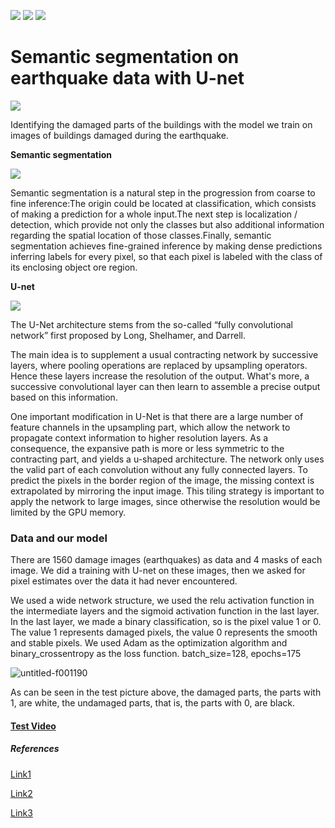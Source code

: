 ![](https://img.shields.io/badge/python%20-%2314354C.svg?&style=for-the-badge&logo=python&logoColor=white) ![](https://img.shields.io/badge/Keras%20-%23D00000.svg?&style=for-the-badge&logo=Keras&logoColor=white) ![](https://img.shields.io/badge/TensorFlow%20-%23FF6F00.svg?&style=for-the-badge&logo=TensorFlow&logoColor=white) 

# Semantic segmentation on earthquake data with U-net

![](https://static.dw.com/image/52147325_303.jpg)

Identifying the damaged parts of the buildings with the model we train on images of buildings damaged during the earthquake.

**Semantic segmentation**

![](https://www.mathworks.com/help/vision/ug/semanticsegmentation_transferlearning.png)

Semantic segmentation is a natural step in the progression from coarse to fine inference:The origin could be located at classification, which consists of making a prediction for a whole input.The next step is localization / detection, which provide not only the classes but also additional information regarding the spatial location of those classes.Finally, semantic segmentation achieves fine-grained inference by making dense predictions inferring labels for every pixel, so that each pixel is labeled with the class of its enclosing object ore region.


**U-net**

![](https://miro.medium.com/max/700/0*6bTOX4gO-mh8hLm2.png)

The U-Net architecture stems from the so-called “fully convolutional network” first proposed by Long, Shelhamer, and Darrell.

The main idea is to supplement a usual contracting network by successive layers, where pooling operations are replaced by upsampling operators. Hence these layers increase the resolution of the output. What's more, a successive convolutional layer can then learn to assemble a precise output based on this information.

One important modification in U-Net is that there are a large number of feature channels in the upsampling part, which allow the network to propagate context information to higher resolution layers. As a consequence, the expansive path is more or less symmetric to the contracting part, and yields a u-shaped architecture. The network only uses the valid part of each convolution without any fully connected layers. To predict the pixels in the border region of the image, the missing context is extrapolated by mirroring the input image. This tiling strategy is important to apply the network to large images, since otherwise the resolution would be limited by the GPU memory. 

### **Data and our model**

There are 1560 damage images (earthquakes) as data and 4 masks of each image. We did a training with U-net on these images, then we asked for pixel estimates over the data it had never encountered.

We used a wide network structure, we used the relu activation function in the intermediate layers and the sigmoid activation function in the last layer. In the last layer, we made a binary classification, so is the pixel value 1 or 0. The value 1 represents damaged pixels, the value 0 represents the smooth and stable pixels. We used Adam as the optimization algorithm and binary_crossentropy as the loss function. batch_size=128, epochs=175

![untitled-f001190](https://user-images.githubusercontent.com/54184905/111334058-4c5e8500-8684-11eb-8820-adbba779b119.png)

As can be seen in the test picture above, the damaged parts, the parts with 1, are white, the undamaged parts, that is, the parts with 0, are black.

#### **[Test Video](/Test.mp4)**

##### **References**

[Link1](https://www.kaggle.com/abdulkarimx2/keras-u-net-starter-lb-0-277)

[Link2](https://medium.com/@pallawi.ds/semantic-segmentation-with-u-net-train-and-test-on-your-custom-data-in-keras-39e4f972ec89)

[Link3](https://github.com/neptune-ai/open-solution-mapping-challenge)


